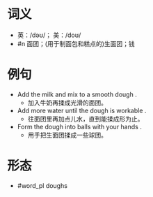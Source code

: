# 词义
- 英：/dəʊ/； 美：/doʊ/
- #n 面团；(用于制面包和糕点的)生面团；钱
# 例句
- Add the milk and mix to a smooth dough .
	- 加入牛奶再揉成光滑的面团。
- Add more water until the dough is workable .
	- 往面团里再加点儿水，直到能揉成形为止。
- Form the dough into balls with your hands .
	- 用手把生面团揉成一些球团。
# 形态
- #word_pl doughs
